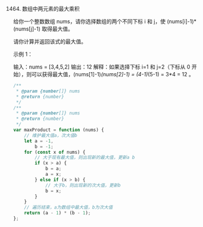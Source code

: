 1464. 数组中两元素的最大乘积

给你一个整数数组 nums，请你选择数组的两个不同下标 i 和 j，使 (nums[i]-1)\*(nums[j]-1) 取得最大值。

请你计算并返回该式的最大值。

示例 1：

输入：nums = [3,4,5,2]
输出：12
解释：如果选择下标 i=1 和 j=2（下标从 0 开始），则可以获得最大值，(nums[1]-1)_(nums[2]-1) = (4-1)_(5-1) = 3\*4 = 12 。

```js
/**
 * @param {number[]} nums
 * @return {number}
 */
/**
 * @param {number[]} nums
 * @return {number}
 */
var maxProduct = function (nums) {
    // 维护最大值a，次大值b
    let a = -1,
        b = -1;
    for (const x of nums) {
        // 大于现有最大值，则出现新的最大值，更新a b
        if (x > a) {
            b = a;
            a = x;
        } else if (x > b) {
            // 大于b，则出现新的次大值，更新b
            b = x;
        }
    }
    // 遍历结束，a为数组中最大值，b为次大值
    return (a - 1) * (b - 1);
};
```
